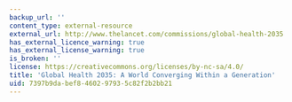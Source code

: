 ```yaml
---
backup_url: ''
content_type: external-resource
external_url: http://www.thelancet.com/commissions/global-health-2035
has_external_licence_warning: true
has_external_license_warning: true
is_broken: ''
license: https://creativecommons.org/licenses/by-nc-sa/4.0/
title: 'Global Health 2035: A World Converging Within a Generation'
uid: 7397b9da-bef8-4602-9793-5c82f2b2bb21
---
```


